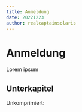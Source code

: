 ```yaml
---
title: Anmeldung 
date: 20221223
author: realcaptainsolaris 
---
```


# Anmeldung

Lorem ipsum 

## Unterkapitel 

Unkomprimiert:

